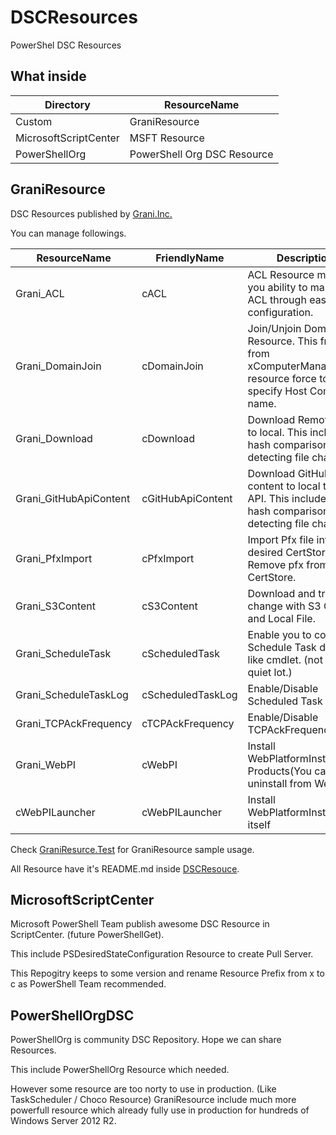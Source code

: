 DSCResources
============

PowerShel DSC Resources

What inside
----

Directory|ResourceName
----|----
Custom|GraniResource
MicrosoftScriptCenter|MSFT Resource
PowerShellOrg|PowerShell Org DSC Resource

GraniResource
----

DSC Resources published  by [Grani.Inc.](http://grani.jp/)

You can manage followings.

ResourceName|FriendlyName|Description
----|----|----
Grani_ACL|cACL|ACL Resource make you ability to manage ACL through easy configuration.
Grani_DomainJoin|cDomainJoin|Join/Unjoin Domain Resource. This free you from xComputerManagement resource force to specify Host Computer name.
Grani_Download|cDownload|Download Remote file to local. This include file hash comparison for detecting file change.
Grani_GitHubApiContent|cGitHubApiContent|Download GitHub content to local through API. This include file hash comparison for detecting file change.
Grani_PfxImport|cPfxImport|Import Pfx file into desired CertStore / or Remove pfx from CertStore.
Grani_S3Content|cS3Content|Download and track change with S3 Object and Local File.
Grani_ScheduleTask|cScheduledTask|Enable you to configure Schedule Task detail as like cmdlet. (not all but quiet lot.)
Grani_ScheduleTaskLog|cScheduledTaskLog|Enable/Disable Scheduled Task Log
Grani_TCPAckFrequency|cTCPAckFrequency|Enable/Disable TCPAckFrequency
Grani_WebPI|cWebPI|Install WebPlatformInstaller Products(You cannot uninstall from WebPI)
cWebPILauncher|cWebPILauncher|Install WebPlatformInstaller itself

Check [GraniResurce.Test](https://github.com/guitarrapc/DSCResources/tree/master/Custom/GraniResource.Test) for GraniResource sample usage.

All Resource have it's README.md inside [DSCResouce](https://github.com/guitarrapc/DSCResources/tree/master/Custom/GraniResource/DSCResources).

MicrosoftScriptCenter
----

Microsoft PowerShell Team publish awesome DSC Resource in ScriptCenter. (future PowerShellGet).

This include PSDesiredStateConfiguration Resource to create Pull Server.

This Repogitry keeps to some version and rename Resource Prefix from x to c as PowerShell Team recommended.


PowerShellOrgDSC
----

PowerShellOrg is community DSC Repository. Hope we can share Resources.

This include PowerShellOrg Resource which needed. 

However some resource are too norty to use in production. (Like TaskScheduler / Choco Resource)  GraniResource include much more powerfull resource which already fully use in production for hundreds of Windows Server 2012 R2.
